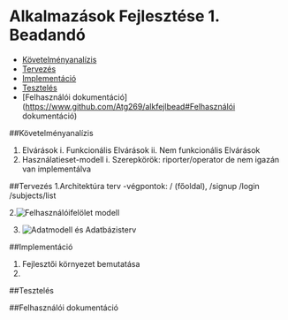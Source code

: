 # Alkalmazások Fejlesztése 1. Beadandó
- [Követelményanalízis](https://www.github.com/Atg269/alkfejlbead#Követelményanalízis)
- [Tervezés](https://www.github.com/Atg269/alkfejlbead#Tervezés)
- [Implementáció](https://www.github.com/Atg269/alkfejlbead#Implementáció)
- [Tesztelés](https://www.github.com/Atg269/alkfejlbead#Tesztelés)
- [Felhasználói dokumentáció](https://www.github.com/Atg269/alkfejlbead#Felhasználói dokumentáció)

##Követelményanalízis

1. Elvárások
  i. Funkcionális Elvárások
  ii. Nem funkcionális Elvárások
2. Használatieset-modell
  i. Szerepkörök: riporter/operator de nem igazán van implementálva




##Tervezés
1.Architektúra terv
  -végpontok: / (főoldal), /signup /login /subjects/list 

2.![Felhasználóifelölet modell](https://github.com/Atg269/alkfejlbead/pics/model.png)

3. ![Adatmodell és Adatbázisterv](https://github.com/Atg269/alkfejlbead/pics/adatbmodel.png)




##Implementáció

1. Fejlesztői környezet bemutatása
2. 




##Tesztelés





##Felhasználói dokumentáció
